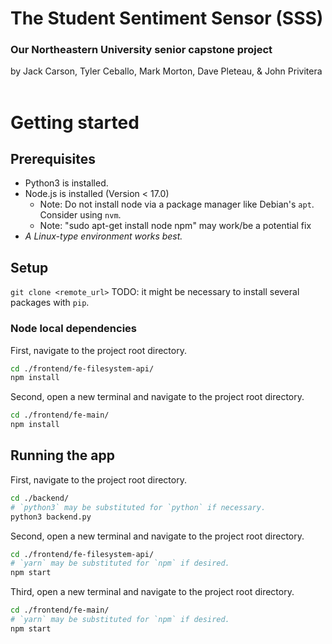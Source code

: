 # The Student Sentiment Sensor (SSS)
### Our Northeastern University senior capstone project
by Jack Carson, Tyler Ceballo, Mark Morton, Dave Pleteau, & John Privitera
<br><br/>

# Getting started

## Prerequisites
- Python3 is installed.
- Node.js is installed (Version < 17.0)
  - Note: Do not install node via a package manager like Debian's `apt`. Consider using `nvm`.
  - Note: "sudo apt-get install node npm" may work/be a potential fix
- *A Linux-type environment works best.*

## Setup
`git clone <remote_url>`
TODO: it might be necessary to install several packages with `pip`.
### Node local dependencies
First, navigate to the project root directory.
```bash
cd ./frontend/fe-filesystem-api/
npm install
```
Second, open a new terminal and navigate to the project root directory.
```bash
cd ./frontend/fe-main/
npm install
```

## Running the app
First, navigate to the project root directory.
```bash
cd ./backend/
# `python3` may be substituted for `python` if necessary.
python3 backend.py
```

Second, open a new terminal and navigate to the project root directory.
```bash
cd ./frontend/fe-filesystem-api/
# `yarn` may be substituted for `npm` if desired.
npm start
```

Third, open a new terminal and navigate to the project root directory.
```bash
cd ./frontend/fe-main/
# `yarn` may be substituted for `npm` if desired.
npm start
```
